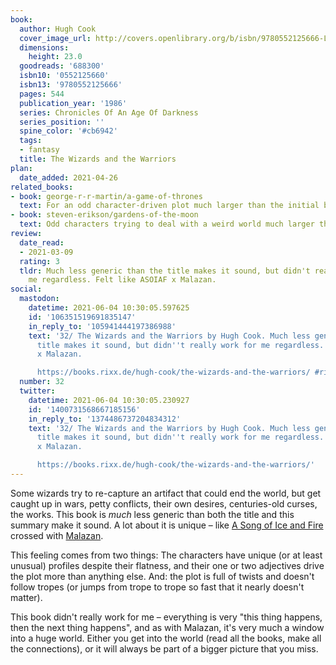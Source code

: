 ```yaml
---
book:
  author: Hugh Cook
  cover_image_url: http://covers.openlibrary.org/b/isbn/9780552125666-L.jpg
  dimensions:
    height: 23.0
  goodreads: '688300'
  isbn10: '0552125660'
  isbn13: '9780552125666'
  pages: 544
  publication_year: '1986'
  series: Chronicles Of An Age Of Darkness
  series_position: ''
  spine_color: '#cb6942'
  tags:
  - fantasy
  title: The Wizards and the Warriors
plan:
  date_added: 2021-04-26
related_books:
- book: george-r-r-martin/a-game-of-thrones
  text: For an odd character-driven plot much larger than the initial book.
- book: steven-erikson/gardens-of-the-moon
  text: Odd characters trying to deal with a weird world much larger than themselves.
review:
  date_read:
  - 2021-03-09
  rating: 3
  tldr: Much less generic than the title makes it sound, but didn't really work for
    me regardless. Felt like ASOIAF x Malazan.
social:
  mastodon:
    datetime: 2021-06-04 10:30:05.597625
    id: '106351519691835147'
    in_reply_to: '105941444197386988'
    text: '32/ The Wizards and the Warriors by Hugh Cook. Much less generic than the
      title makes it sound, but didn''t really work for me regardless. Felt like ASOIAF
      x Malazan.

      https://books.rixx.de/hugh-cook/the-wizards-and-the-warriors/ #rixxReads'
  number: 32
  twitter:
    datetime: 2021-06-04 10:30:05.230927
    id: '1400731568667185156'
    in_reply_to: '1374486737204834312'
    text: '32/ The Wizards and the Warriors by Hugh Cook. Much less generic than the
      title makes it sound, but didn''t really work for me regardless. Felt like ASOIAF
      x Malazan.

      https://books.rixx.de/hugh-cook/the-wizards-and-the-warriors/'
---
```


Some wizards try to re-capture an artifact that could end the world, but get caught up in wars, petty conflicts, their
own desires, centuries-old curses, the works. This book is *much* less generic than both the title and this summary make
it sound. A lot about it is unique – like [A Song of Ice and Fire](/george-r-r-martin/a-game-of-thrones/) crossed
with [Malazan](/steven-erikson/gardens-of-the-moon).

This feeling comes from two things: The characters have unique (or at least unusual) profiles despite their flatness,
and their one or two adjectives drive the plot more than anything else. And: the plot is full of twists and doesn't
follow tropes (or jumps from trope to trope so fast that it nearly doesn't matter).

This book didn't really work for me – everything is very "this thing happens, then the next thing happens", and as with
Malazan, it's very much a window into a huge world. Either you get into the world (read all the books, make all the
connections), or it will always be part of a bigger picture that you miss.
